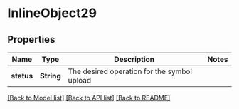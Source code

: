 # InlineObject29

## Properties
Name | Type | Description | Notes
------------ | ------------- | ------------- | -------------
**status** | **String** | The desired operation for the symbol upload | 

[[Back to Model list]](../README.md#documentation-for-models) [[Back to API list]](../README.md#documentation-for-api-endpoints) [[Back to README]](../README.md)


